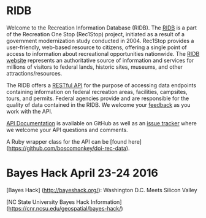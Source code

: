 # RIDB

Welcome to the Recreation Information Database (RIDB). The [RIDB](http://ridb.recreation.gov/) is a part of the Recreation One Stop (Rec1Stop) project, initiated as a result of a government modernization study conducted in 2004. Rec1Stop provides a user-friendly, web-based resource to citizens, offering a single point of access to information about recreational opportunities nationwide. The [RIDB website](http://ridb.recreation.gov/) represents an authoritative source of information and services for millions of visitors to federal lands, historic sites, museums, and other attractions/resources.

The RIDB offers a [RESTful API](http://usda.github.io/RIDB) for the purpose of accessing data endpoints containing information on federal recreation areas, facilities, campsites, tours, and permits. Federal agencies provide and are responsible for the quality of data contained in the RIDB. We welcome your [feedback](https://github.com/USDA/RIDB/issues) as you work with the API.

[API Documentation](http://usda.github.io/RIDB/) is available on GitHub as well as an [issue tracker](https://github.com/USDA/RIDB/issues) where we welcome your API questions and comments.

A Ruby wrapper class for the API can be [found here] (https://github.com/boscomonkey/doi-rec-data).

# Bayes Hack April 23-24 2016

[Bayes Hack] (http://bayeshack.org/): Washington D.C. Meets Silicon Valley 
 
[NC State University Bayes Hack Information] (https://cnr.ncsu.edu/geospatial/bayes-hack/)
